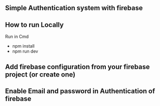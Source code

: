 ## Simple Authentication system with firebase 

## How to run Locally
  Run in Cmd
  - npm install 
  - npm run dev
## Add firebase configuration from your firebase project (or create one)
## Enable Email and password in Authentication of firebase